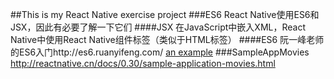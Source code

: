 ##This is my React Native exercise project
###ES6
React Native使用ES6和JSX，因此有必要了解一下它们
####JSX
在JavaScript中嵌入XML，React Native中使用React Native组件标签（类似于HTML标签）
####ES6
阮一峰老师的ES6入门http://es6.ruanyifeng.com/
[an example](http://example.com/ "Title")
###SampleAppMovies
http://reactnative.cn/docs/0.30/sample-application-movies.html
